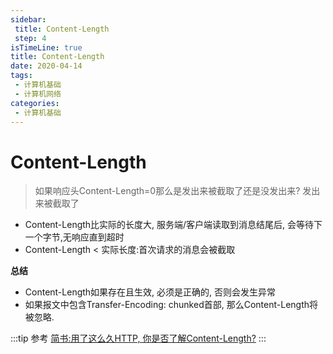 ```yaml
---
sidebar:
 title: Content-Length
 step: 4
isTimeLine: true
title: Content-Length
date: 2020-04-14
tags:
 - 计算机基础
 - 计算机网络
categories:
 - 计算机基础
---
```

# Content-Length

>如果响应头Content-Length=0那么是发出来被截取了还是没发出来?
发出来被截取了

* Content-Length比实际的长度大, 服务端/客户端读取到消息结尾后, 会等待下一个字节,无响应直到超时
* Content-Length < 实际长度:首次请求的消息会被截取

**总结**
* Content-Length如果存在且生效, 必须是正确的, 否则会发生异常
* 如果报文中包含Transfer-Encoding: chunked首部, 那么Content-Length将被忽略.

:::tip 参考
[简书:用了这么久HTTP, 你是否了解Content-Length?](https://www.jianshu.com/p/ea12be063b2e)
:::

